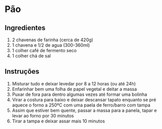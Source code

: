 # Pão

## Ingredientes

1. 2 chavenas de farinha (cerca de 420g)
2. 1 chavena e 1/2 de agua (300-360ml)
3. 1 colher café de fermento seco
4. 1 colher chá de sal

## Instruções

1. Misturar tudo e deixar levedar por 8 a 12 horas (ou até 24h)
2. Enfarinhar bem uma folha de papel vegetal e deitar a massa
3. Puxar de fora para dentro algumas vezes até formar uma bolinha
4. Virar a costura para baixo e deixar descansar tapato enquanto se pré aquece o forno a 250ºC com uma paela de ferro/barro com tampa
5. Assim que estiver bem quente, passar a massa para a panela, tapar e levar ao forno por 30 minutos
6. Tirar a tampa e deixar assar mais 10 minutos
